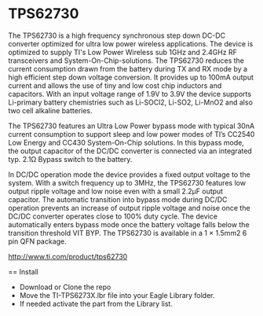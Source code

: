 TPS62730
========

The TPS62730 is a high frequency synchronous step down DC-DC converter optimized for ultra low power wireless applications. The device is optimized to supply TI's Low Power Wireless sub 1GHz and 2.4GHz RF transceivers and System-On-Chip-solutions. The TPS62730 reduces the current consumption drawn from the battery during TX and RX mode by a high efficient step down voltage conversion. It provides up to 100mA output current and allows the use of tiny and low cost chip inductors and capacitors. With an input voltage range of 1.9V to 3.9V the device supports Li-primary battery chemistries such as Li-SOCl2, Li-SO2, Li-MnO2 and also two cell alkaline batteries.

The TPS62730 features an Ultra Low Power bypass mode with typical 30nA current consumption to support sleep and low power modes of TI’s CC2540 Low Energy and CC430 System-On-Chip solutions. In this bypass mode, the output capacitor of the DC/DC converter is connected via an integrated typ. 2.1Ω Bypass switch to the battery.

In DC/DC operation mode the device provides a fixed output voltage to the system. With a switch frequency up to 3MHz, the TPS62730 features low output ripple voltage and low noise even with a small 2.2µF output capacitor. The automatic transition into bypass mode during DC/DC operation prevents an increase of output ripple voltage and noise once the DC/DC converter operates close to 100% duty cycle. The device automatically enters bypass mode once the battery voltage falls below the transition threshold VIT BYP. The TPS62730 is available in a 1 × 1.5mm2 6 pin QFN package.


http://www.ti.com/product/tps62730


== Install

 * Download or Clone the repo
 * Move the TI-TPS6273X.lbr file into your Eagle Library folder.
 * If needed activate the part from the Library list.


